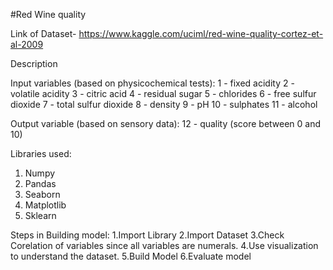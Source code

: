 #Red Wine quality

Link of Dataset- https://www.kaggle.com/uciml/red-wine-quality-cortez-et-al-2009

Description

   Input variables (based on physicochemical tests): 
1 - fixed acidity
2 - volatile acidity
3 - citric acid
4 - residual sugar
5 - chlorides
6 - free sulfur dioxide
7 - total sulfur dioxide
8 - density
9 - pH
10 - sulphates
11 - alcohol

   Output variable (based on sensory data):
12 - quality (score between 0 and 10)

Libraries used:

1. Numpy
2. Pandas
3. Seaborn
4. Matplotlib
5. Sklearn

Steps in Building model:
1.Import Library
2.Import Dataset
3.Check Corelation of variables since all variables are numerals.
4.Use visualization to understand the dataset.
5.Build Model
6.Evaluate model



